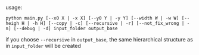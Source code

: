 usage: 
```
python main.py [--x0 X | -x X] [--y0 Y | -y Y] [--width W | -w W] [--heigh H | -h H] [--copy | -c] [--recursive | -r] [--not_fix_wrong | -n] [--debug | -d] input_folder output_base
```
if you choose `--recursive` in `output_base`, the same hierarchical structure as in `input_folder` will be created